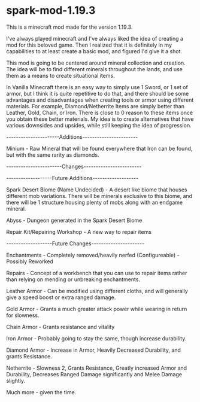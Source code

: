 # spark-mod-1.19.3

This is a minecraft mod made for the version 1.19.3.

I've always played minecraft and I've always liked the idea of creating a mod for this beloved game. Then I realized that it is definitely in my capabilities to at least create a basic mod, and figured I'd give it a shot.

This mod is going to be centered around mineral collection and creation. The idea will be to find different minerals throughout the lands, and use them as a means to create situational items.

In Vanilla Minecraft there is an easy way to simply use 1 Sword, or 1 set of armor, but I think it is quite repetitive to do that, and there should be some advantages and disadvantages when creating tools or armor using different materials. For example, Diamond/Netherrite Items are simply better than Leather, Gold, Chain, or Iron. There is close to 0 reason to these items once you obtain these better materials. My idea is to create alternatives that have various downsides and upsides, while still keeping the idea of progression. 

----------------------Additions-----------------------

Minium - Raw Mineral that will be found everywhere that Iron can be found, but with the same rarity as diamonds.

-----------------------Changes------------------------

-------------------Future Additions-------------------

Spark Desert Biome (Name Undecided) - A desert like biome that houses different mob variations. There will be minerals exclusive to this biome, and there will be 1 structure housing plenty of mobs along with an endgame mineral.

Abyss - Dungeon generated in the Spark Desert Biome

Repair Kit/Repairing Workshop - A new way to repair items

-------------------Future Changes----------------------

Enchantments - Completely removed/heavily nerfed (Configureable) - Possibly Reworked

Repairs - Concept of a workbench that you can use to repair items rather than relying on mending or unbreaking enchantments.

Leather Armor - Can be modified using different cloths, and will generally give a speed boost or extra ranged damage.

Gold Armor - Grants a much greater attack power while wearing in return for slowness.

Chain Armor - Grants resistance and vitality

Iron Armor - Probably going to stay the same, though increase durability.

Diamond Armor - Increase in Armor, Heavily Decreased Durability, and grants Resistance.

Netherrite - Slowness 2, Grants Resistance, Greatly increased Armor and Durability, Decreases Ranged Damage significantly and Melee Damage slightly.


Much more - given the time.
